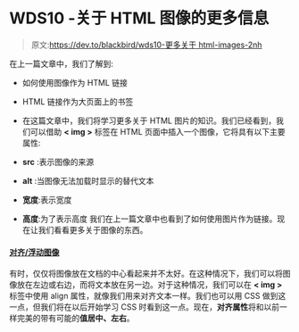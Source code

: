 # WDS10 -关于 HTML 图像的更多信息

> 原文:[https://dev.to/blackbird/wds10-更多关于 html-images-2nh](https://dev.to/blackbird/wds10---more-about-html-images-2nh)

在上一篇文章中，我们了解到:

*   如何使用图像作为 HTML 链接
*   HTML 链接作为大页面上的书签
*   在这篇文章中，我们将学习更多关于 HTML 图片的知识。我们已经看到，我们可以借助 **< img >** 标签在 HTML 页面中插入一个图像，它将具有以下主要属性:

*   **src** :表示图像的来源

*   **alt** :当图像无法加载时显示的替代文本

*   **宽度**:表示宽度

*   **高度**:为了表示高度
    我们在上一篇文章中也看到了如何使用图片作为链接。现在让我们看看更多关于图像的东西。

#### [](#aligning-floating-images)<u>对齐/浮动图像</u>

有时，仅仅将图像放在文档的中心看起来并不太好。在这种情况下，我们可以将图像放在左边或右边，而将文本放在另一边。对于这种情况，我们可以在 **< img >** 标签中使用 align 属性，就像我们用来对齐文本一样。我们也可以用 CSS 做到这一点，但我们将在以后开始学习 CSS 时看到这一点。现在，**对齐属性**将和以前一样完美的带有可能的**值居中、左右**。
